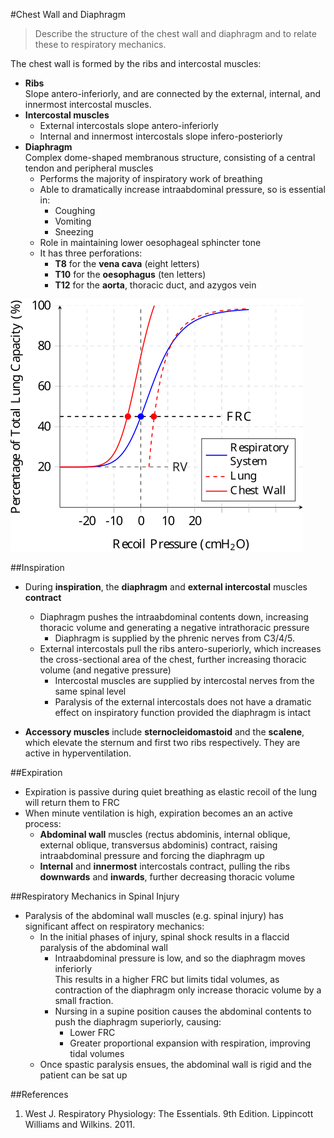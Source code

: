 #Chest Wall and Diaphragm
> Describe the structure of the chest wall and diaphragm and to relate these to respiratory mechanics.

The chest wall is formed by the ribs and intercostal muscles:
* **Ribs**  
Slope antero-inferiorly, and are connected by the external, internal, and innermost intercostal muscles.
* **Intercostal muscles**  
  * External intercostals slope antero-inferiorly
  * Internal and innermost intercostals slope infero-posteriorly
* **Diaphragm**  
Complex dome-shaped membranous structure, consisting of a central tendon and peripheral muscles
  * Performs the majority of inspiratory work of breathing
  * Able to dramatically increase intraabdominal pressure, so is essential in:
    *  Coughing
    *  Vomiting
    *  Sneezing
  * Role in maintaining lower oesophageal sphincter tone
  * It has three perforations:
    * **T8** for the **vena cava** (eight letters)
    * **T10** for the **oesophagus** (ten letters)
    * **T12** for the **aorta**, thoracic duct, and azygos vein

<img src="resources\lung-pressure-volume.svg">

##Inspiration
* During **inspiration**, the **diaphragm** and **external intercostal** muscles **contract**
  * Diaphragm pushes the intraabdominal contents down, increasing thoracic volume and generating a negative intrathoracic pressure
    * Diaphragm is supplied by the phrenic nerves from C3/4/5. 
  * External intercostals pull the ribs antero-superiorly, which increases the cross-sectional area of the chest, further increasing thoracic volume (and negative pressure)
    * Intercostal muscles are supplied by intercostal nerves from the same spinal level
    * Paralysis of the external intercostals does not have a dramatic effect on inspiratory function provided the diaphragm is intact


* **Accessory muscles** include **sternocleidomastoid** and the **scalene**, which elevate the sternum and first two ribs respectively. They are active in hyperventilation.

##Expiration
* Expiration is passive during quiet breathing as elastic recoil of the lung will return them to FRC
* When minute ventilation is high, expiration becomes an an active process:
  * **Abdominal wall** muscles (rectus abdominis, internal oblique, external oblique, transversus abdominis) contract, raising intraabdominal pressure and forcing the diaphragm up
  * **Internal** and **innermost** intercostals contract, pulling the ribs **downwards** and **inwards**, further decreasing thoracic volume



##Respiratory Mechanics in Spinal Injury

* Paralysis of the abdominal wall muscles (e.g. spinal injury) has significant affect on respiratory mechanics:
  * In the initial phases of injury, spinal shock results in a flaccid paralysis of the abdominal wall
    * Intraabdominal pressure is low, and so the diaphragm moves inferiorly  
    This results in a higher FRC but limits tidal volumes, as contraction of the diaphragm only increase thoracic volume by a small fraction.
    * Nursing in a supine position causes the abdominal contents to push the diaphragm superiorly, causing:
      * Lower FRC
      * Greater proportional expansion with respiration, improving tidal volumes
  * Once spastic paralysis ensues, the abdominal wall is rigid and the patient can be sat up

##References
1. West J. Respiratory Physiology: The Essentials. 9th Edition. Lippincott Williams and Wilkins. 2011.
